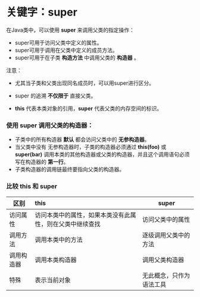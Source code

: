 # 关键字：super

在Java类中，可以使用 **super** 来调用父类的指定操作：

* super可用于访问父类中定义的属性。
* super可用于调用在父类中定义的成员方法。
* super可用于在子类 **构造方法** 中调用父类的 **构造器** 。

注意：

* 尤其当子类和父类出现同名成员时，可以用super进行区分。

* super 的追溯 **不仅限于** 直接父类。

* **this** 代表本类对象的引用，**super** 代表父类的内存空间的标识。

### 使用 **super** 调用父类的构造器：

* 子类中的所有构造器 **默认** 都会访问父类中的 **无参构造器**。
* 当父类中没有 无参构造器时，子类的构造器必须通过 **this(foo)** 或 **super(bar)** 调用本类的其他构造器或父类的构造器，并且这个调用语句必须写在构造器的 **第一行**。
* 子类构造器的调用链最终要指向父类的构造器。

### 比较 **this** 和 **super**

| 区别    | this | super |
| ---- | :---- | ----- |
|访问属性|  访问本类中的属性，如果本类没有此属性，则在父类中继续查找|访问父类中的属性|
|调用方法|  调用本类中的方法|逐级调用父类中的方法|
|调用构造器|  调用本类构造器|调用父类构造器|
|特殊|表示当前对象| 无此概念，只作为语法工具 |